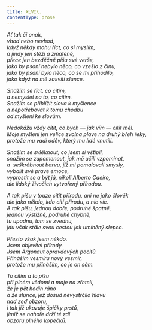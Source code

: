 ```yaml
---
title: XLVI\.
contentType: prose
---
```


_Ať tak či onak,  
vhod nebo nevhod,  
když někdy mohu říct, co si myslím,  
a jindy jen stěží a zmateně,  
přece jen bezděčně píšu své verše,  
jako by psaní nebylo něco, co vzešlo z činu,  
jako by psaní bylo něco, co se mi přihodilo,  
jako když na mě zasvítí slunce._

_Snažím se říct, co cítím,  
a nemyslet na to, co cítím.  
Snažím se přiblížit slova k myšlence  
a nepotřebovat k tomu chodbu  
od myšlení ke slovům._

_Nedokážu vždy cítit, co bych — jak vím — cítit měl.  
Moje myšlení jen velice zvolna plave na druhý břeh řeky,  
protože mu vadí oděv, který mu lidé vnutili._

_Snažím se svléknout, co jsem si vštípil,  
snažím se zapomenout, jak mě učili vzpomínat,  
a  seškrábnout barvu, jíž mi pomalovali smysly,  
vybalit své pravé emoce,  
vyprostit se a být já, nikoli Alberto Caeiro,  
ale lidský živočich vytvořený přírodou._

_A tak píšu v touze cítit přírodu, ani ne jako člověk  
ale jako někdo, kdo cítí přírodu, a nic víc.  
A tak píšu, jednou dobře, podruhé špatně,  
jednou výstižně, podruhé chybně,  
tu upadnu, tam se zvednu,  
jdu však stále svou cestou jak umíněný slepec._

_Přesto však jsem někdo.  
Jsem objevitel přírody.  
Jsem Argonaut opravdových pocitů.  
Přináším vesmíru nový vesmír,  
protože mu přináším, co je on sám._

_To cítím a to píšu  
při plném vědomí a maje na zřeteli,  
že je pět hodin ráno  
a že slunce, jež dosud nevystrčilo hlavu  
nad zeď obzoru,  
i tak již ukazuje špičky prstů,  
jimiž se nahoře drží té zdi  
obzoru plného kopečků._
